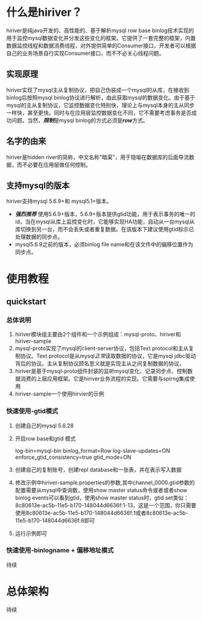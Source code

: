 # 什么是hiriver？
hiriver是纯java开发的、高性能的、基于解析mysql row base binlog技术实现的用于监控mysql数据变化并分发这些变化的框架。它提供了一套完整的框架，内置数据监控线程和数据消费线程，对外提供简单的Consumer接口，开发者可以根据自己的业务场景自行实现Consumer接口，而不不必关心线程问题。
## 实现原理
hiriver实现了mysql主从复制协议，把自己伪装成一个mysql的从库，在接收到binlog后按照mysql binlog协议进行解析，由此获取mysql的数据变化。由于基于mysql的主从复制协议，它监控数据变化特别快，理论上与mysql本身的主从同步一样快，甚至更快。同时与在应用层监控数据变化不同，它不需要考虑事务是否成功问题。当然，***限制***是mysql binlog的方式必须是***row***方式。
## 名字的由来
hiriver是hidden river的简称，中文名称"暗渠"，用于隐喻在数据库的后面导流数据，而不必要在应用层做任何控制。

## 支持mysql的版本
hiriver支持mysql 5.6.9+和 mysql5.1+版本。

+	***强烈推荐*** 使用5.6.9+版本，5.6.9+版本提供gtid功能，用于表示事务的唯一的id，当在mysql从库上监控变化时，它能够实现HA功能，自动从一台mysql从库切换到另一台，而不会丢失或者重复数据。在该版本下建议使用gtid标示已处理数据的同步点。
+	mysql5.6.9之前的版本，必须binlog file name和在该文件中的偏移位置作为同步点。

# 使用教程
## quickstart
### 总体说明

1.	hiriver模块组主要由2个组件和一个示例组成：mysql-proto、hiriver和hiriver-sample
2.	mysql-proto实现了mysql的client-server协议，包括Text protocol和主从复制协议。Text protocol是从mysql*正常*读取数据的协议，它是mysql jdbc驱动背后的协议。主从复制协议顾名思义就是实现主从之间复制数据的协议。
3.	hiriver是基于mysql-proto组件封装的监听mysql变化、记录同步点、控制数据消费的上层应用框架。它是hiriver业务流程的实现。它需要与spirng集成使用
4.	hiriver-sample一个使用hirvier的示例

### 快速使用-gtid模式
1. 创建自己的mysql 5.6.28
2. 开启row base和gtid 模式
	
	log-bin=mysql-bin
	binlog_format=Row
	log-slave-updates=ON
	enforce_gtid_consistency=true
	gtid_mode=ON
3. 创建自己的复制账号，创建repl database和一张表，并在表示写入数据
4. 修改示例中hiriver-sample.properties的参数,其中channel_0000.gtid参数的配置需要从mysql中查询数，使用show master status命令或者或者show binlog events可以看到gtid，使用show master status时，gtid set类似：8c80613e-ac5b-11e5-b170-148044d6636f:1-13，这是一个范围，你只需要使用8c80613e-ac5b-11e5-b170-148044d6636f:1或者8c80613e-ac5b-11e5-b170-148044d6636f:8即可
5. 运行示例即可

### 快速使用-binlogname + 偏移地址模式
待续 

# 总体架构
待续
